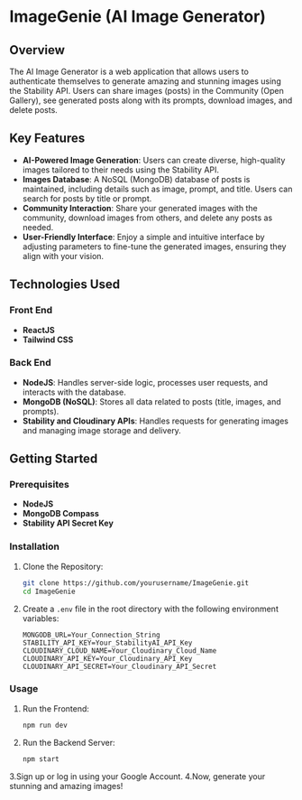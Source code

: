# ImageGenie (AI Image Generator)

## Overview
The AI Image Generator is a web application that allows users to authenticate themselves to generate amazing and stunning images using the Stability API. Users can share images (posts) in the Community (Open Gallery), see generated posts along with its prompts, download images, and delete posts.

## Key Features
- **AI-Powered Image Generation**: Users can create diverse, high-quality images tailored to their needs using the Stability API.
- **Images Database**: A NoSQL (MongoDB) database of posts is maintained, including details such as image, prompt, and title. Users can search for posts by title or prompt.
- **Community Interaction**: Share your generated images with the community, download images from others, and delete any posts as needed.
- **User-Friendly Interface**: Enjoy a simple and intuitive interface by adjusting parameters to fine-tune the generated images, ensuring they align with your vision.

## Technologies Used

### Front End
- **ReactJS**
- **Tailwind CSS**

### Back End
- **NodeJS**: Handles server-side logic, processes user requests, and interacts with the database.
- **MongoDB (NoSQL)**: Stores all data related to posts (title, images, and prompts).
- **Stability and Cloudinary APIs**: Handles requests for generating images and managing image storage and delivery.

## Getting Started

### Prerequisites
- **NodeJS**
- **MongoDB Compass**
- **Stability API Secret Key**

### Installation

1. Clone the Repository:
   ```bash
   git clone https://github.com/yourusername/ImageGenie.git
   cd ImageGenie
2. Create a `.env` file in the root directory with the following environment variables:

   ```env
   MONGODB_URL=Your_Connection_String
   STABILITY_API_KEY=Your_StabilityAI_API_Key
   CLOUDINARY_CLOUD_NAME=Your_Cloudinary_Cloud_Name
   CLOUDINARY_API_KEY=Your_Cloudinary_API_Key
   CLOUDINARY_API_SECRET=Your_Cloudinary_API_Secret

### Usage

1. Run the Frontend:
   ```bash
   npm run dev
2. Run the Backend Server:
   ```bash
   npm start
3.Sign up or log in using your Google Account.
4.Now, generate your stunning and amazing images!

